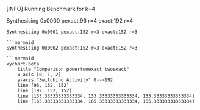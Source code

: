 [INFO] Running Benchmark for k=4

Synthesising 0x0000 pexact:96 r=4 exact:192 r=4

```mermaid
Synthesising 0x0001 pexact:152 r=3 exact:152 r=3

```mermaid
Synthesising 0x0002 pexact:152 r=3 exact:152 r=3

```mermaid
xychart-beta
    title "Comparison powertwoexact twoexact"
    x-axis [0, 1, 2]
    y-axis "Switching Activity" 0-->192
    line [96, 152, 152]
    line [192, 152, 152]
    line [133.33333333333334, 133.33333333333334, 133.33333333333334]
    line [165.33333333333334, 165.33333333333334, 165.33333333333334]
```


